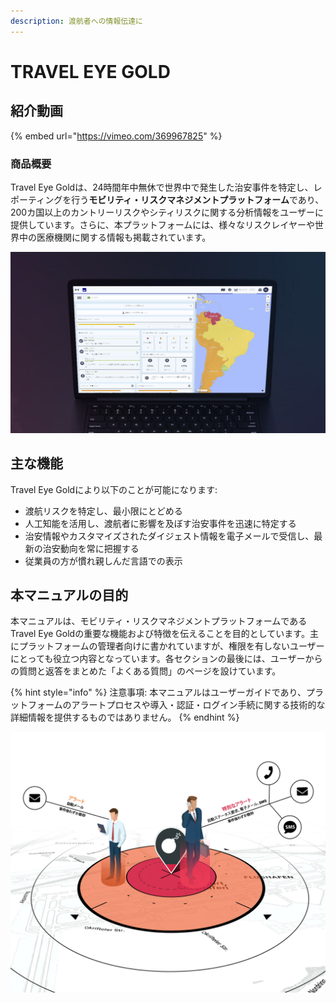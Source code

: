 ```yaml
---
description: 渡航者への情報伝達に
---
```


# TRAVEL EYE GOLD

## 紹介動画

{% embed url="https://vimeo.com/369967825" %}

### 商品概要

Travel Eye Goldは、24時間年中無休で世界中で発生した治安事件を特定し、レポーティングを行う**モビリティ・リスクマネジメントプラットフォーム**であり、200カ国以上のカントリーリスクやシティリスクに関する分析情報をユーザーに提供しています。さらに、本プラットフォームには、様々なリスクレイヤーや世界中の医療機関に関する情報も掲載されています。 

![](.gitbook/assets/travel-eye-cover%20%283%29.jpg)

### 

## 主な機能

Travel Eye Goldにより以下のことが可能になります:

* 渡航リスクを特定し、最小限にとどめる
* 人工知能を活用し、渡航者に影響を及ぼす治安事件を迅速に特定する
* 治安情報やカスタマイズされたダイジェスト情報を電子メールで受信し、最新の治安動向を常に把握する
* 従業員の方が慣れ親しんだ言語での表示

## 本マニュアルの目的

本マニュアルは、モビリティ・リスクマネジメントプラットフォームであるTravel Eye Goldの重要な機能および特徴を伝えることを目的としています。主にプラットフォームの管理者向けに書かれていますが、権限を有しないユーザーにとっても役立つ内容となっています。各セクションの最後には、ユーザーからの質問と返答をまとめた「よくある質問」のページを設けています。

{% hint style="info" %}
注意事項: 本マニュアルはユーザーガイドであり、プラットフォームのアラートプロセスや導入・認証・ログイン手続に関する技術的な詳細情報を提供するものではありません。 
{% endhint %}

![](.gitbook/assets/jp-alerting.jpg)

